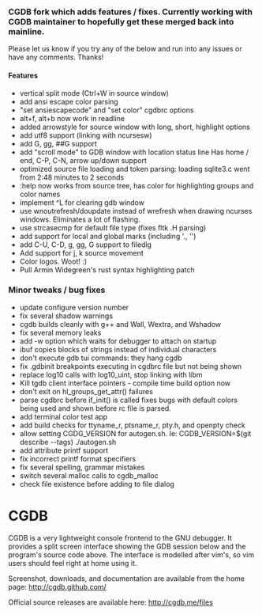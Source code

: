 ### CGDB fork which adds features / fixes. Currently working with CGDB maintainer to hopefully get these merged back into mainline.

Please let us know if you try any of the below and run into any issues or have any comments. Thanks!

#### Features
- vertical split mode (Ctrl+W in source window)
- add ansi escape color parsing
- "set ansiescapecode" and "set color" cgdbrc options
- alt+f, alt+b now work in readline
- added arrowstyle for source window with long, short, highlight options
- add utf8 support (linking with ncursesw)
- add G, gg, ##G support
- add "scroll mode" to GDB window with location status line
    Has home / end, C-P, C-N, arrow up/down support
- optimized source file loading and token parsing: loading sqlite3.c went from 2:48 minutes to 2 seconds
- :help now works from source tree, has color for highlighting groups and color names
- implement ^L for clearing gdb window
- use wnoutrefresh/doupdate instead of wrefresh when drawing ncurses windows. Eliminates a lot of flashing.
- use strcasecmp for default file type (fixes fltk .H parsing)
- add support for local and global marks (including '., '')
- add C-U, C-D, g, gg, G support to filedlg
- Add support for <digits>j, <digits>k source movement
- Color logos. Woot! :)
- Pull Armin Widegreen's rust syntax highlighting patch

### Minor tweaks / bug fixes
- update configure version number
- fix several shadow warnings
- cgdb builds cleanly with g++ and Wall, Wextra, and Wshadow
- fix several memory leaks
- add -w option which waits for debugger to attach on startup
- ibuf copies blocks of strings instead of individual characters
- don't execute gdb tui commands: they hang cgdb
- fix .gdbinit breakpoints executing in cgdbrc file but not being shown
- replace log10 calls with log10_uint, stop linking with libm
- Kill tgdb client interface pointers - compile time build option now
- don't exit on hl_groups_get_attr() failures
- parse cgdbrc before if_init() is called
    fixes bugs with default colors being used and shown before rc file is parsed.
- add terminal color test app
- add build checks for ttyname_r, ptsname_r, pty.h, and openpty check
- allow setting CGDG_VERSION for autogen.sh. Ie: CGDB_VERSION=$(git describe --tags) ./autogen.sh
- add attribute printf support
- fix incorrect printf format specifiers
- fix several spelling, grammar mistakes
- switch several malloc calls to cgdb_malloc
- check file existence before adding to file dialog

CGDB
====

CGDB is a very lightweight console frontend to the GNU debugger.  It provides
a split screen interface showing the GDB session below and the program's
source code above.  The interface is modelled after vim's, so vim users should
feel right at home using it.

Screenshot, downloads, and documentation are available from the home page:
http://cgdb.github.com/

Official source releases are available here:
http://cgdb.me/files
